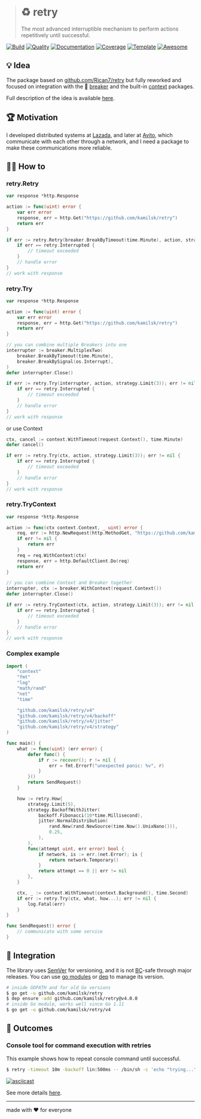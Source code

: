> # ♻️ retry
>
> The most advanced interruptible mechanism to perform actions repetitively until successful.

[![Build][build.icon]][build.page]
[![Quality][quality.icon]][quality.page]
[![Documentation][docs.icon]][docs.page]
[![Coverage][coverage.icon]][coverage.page]
[![Template][template.icon]][template.page]
[![Awesome][awesome.icon]][awesome.page]

## 💡 Idea

The package based on [github.com/Rican7/retry](https://github.com/Rican7/retry) but fully reworked
and focused on integration with the 🚧 [breaker][] and the built-in [context][] packages.

Full description of the idea is available [here][design.page].

## 🏆 Motivation

I developed distributed systems at [Lazada](https://github.com/lazada), and later at [Avito](https://tech.avito.ru),
which communicate with each other through a network, and I need a package to make these communications more reliable.

## 🤼‍♂️ How to

### retry.Retry

```go
var response *http.Response

action := func(uint) error {
	var err error
	response, err = http.Get("https://github.com/kamilsk/retry")
	return err
}

if err := retry.Retry(breaker.BreakByTimeout(time.Minute), action, strategy.Limit(3)); err != nil {
	if err == retry.Interrupted {
		// timeout exceeded
	}
	// handle error
}
// work with response
```

### retry.Try

```go
var response *http.Response

action := func(uint) error {
	var err error
	response, err = http.Get("https://github.com/kamilsk/retry")
	return err
}

// you can combine multiple Breakers into one
interrupter := breaker.MultiplexTwo(
	breaker.BreakByTimeout(time.Minute),
	breaker.BreakBySignal(os.Interrupt),
)
defer interrupter.Close()

if err := retry.Try(interrupter, action, strategy.Limit(3)); err != nil {
	if err == retry.Interrupted {
		// timeout exceeded
	}
	// handle error
}
// work with response
```

or use Context

```go
ctx, cancel := context.WithTimeout(request.Context(), time.Minute)
defer cancel()

if err := retry.Try(ctx, action, strategy.Limit(3)); err != nil {
	if err == retry.Interrupted {
		// timeout exceeded
	}
	// handle error
}
// work with response
```

### retry.TryContext

```go
var response *http.Response

action := func(ctx context.Context, _ uint) error {
	req, err := http.NewRequest(http.MethodGet, "https://github.com/kamilsk/retry", nil)
	if err != nil {
		return err
	}
	req = req.WithContext(ctx)
	response, err = http.DefaultClient.Do(req)
	return err
}

// you can combine Context and Breaker together
interrupter, ctx := breaker.WithContext(request.Context())
defer interrupter.Close()

if err := retry.TryContext(ctx, action, strategy.Limit(3)); err != nil {
	if err == retry.Interrupted {
		// timeout exceeded
	}
	// handle error
}
// work with response
```

### Complex example

```go
import (
	"context"
	"fmt"
	"log"
	"math/rand"
	"net"
	"time"

	"github.com/kamilsk/retry/v4"
	"github.com/kamilsk/retry/v4/backoff"
	"github.com/kamilsk/retry/v4/jitter"
	"github.com/kamilsk/retry/v4/strategy"
)

func main() {
	what := func(uint) (err error) {
		defer func() {
			if r := recover(); r != nil {
				err = fmt.Errorf("unexpected panic: %v", r)
			}
		}()
		return SendRequest()
	}

	how := retry.How{
		strategy.Limit(5),
		strategy.BackoffWithJitter(
			backoff.Fibonacci(10*time.Millisecond),
			jitter.NormalDistribution(
				rand.New(rand.NewSource(time.Now().UnixNano())),
				0.25,
			),
		),
		func(attempt uint, err error) bool {
			if network, is := err.(net.Error); is {
				return network.Temporary()
			}
			return attempt == 0 || err != nil
		},
	}

	ctx, _ := context.WithTimeout(context.Background(), time.Second)
	if err := retry.Try(ctx, what, how...); err != nil {
		log.Fatal(err)
	}
}

func SendRequest() error {
	// communicate with some service
}
```

## 🧩 Integration

The library uses [SemVer](https://semver.org) for versioning, and it is not
[BC](https://en.wikipedia.org/wiki/Backward_compatibility)-safe through major releases.
You can use [go modules](https://github.com/golang/go/wiki/Modules) or
[dep](https://golang.github.io/dep/) to manage its version.

```bash
# inside GOPATH and for old Go versions
$ go get -u github.com/kamilsk/retry
$ dep ensure -add github.com/kamilsk/retry@v4.0.0
# inside Go module, works well since Go 1.11
$ go get -u github.com/kamilsk/retry/v4
```

## 🤲 Outcomes

### Console tool for command execution with retries

This example shows how to repeat console command until successful.

```bash
$ retry -timeout 10m -backoff lin:500ms -- /bin/sh -c 'echo "trying..."; exit $((1 + RANDOM % 10 > 5))'
```

[![asciicast][cli.preview]][cli.demo]

See more details [here][cli].

---

made with ❤️ for everyone

[awesome.icon]:     https://cdn.rawgit.com/sindresorhus/awesome/d7305f38d29fed78fa85652e3a63e154dd8e8829/media/badge.svg
[awesome.page]:     https://github.com/avelino/awesome-go#utilities
[build.icon]:       https://travis-ci.org/kamilsk/retry.svg?branch=v4
[build.page]:       https://travis-ci.org/kamilsk/retry
[coverage.icon]:    https://api.codeclimate.com/v1/badges/ed88afbc0754e49e9d2d/test_coverage
[coverage.page]:    https://codeclimate.com/github/kamilsk/retry/test_coverage
[design.page]:      https://www.notion.so/octolab/retry-cab5722faae445d197e44fbe0225cc98?r=0b753cbf767346f5a6fd51194829a2f3
[docs.page]:        https://pkg.go.dev/github.com/kamilsk/retry/v4
[docs.icon]:        https://img.shields.io/badge/docs-pkg.go.dev-blue
[promo.page]:       https://github.com/kamilsk/retry
[quality.icon]:     https://goreportcard.com/badge/github.com/kamilsk/retry
[quality.page]:     https://goreportcard.com/report/github.com/kamilsk/retry
[template.page]:    https://github.com/octomation/go-module
[template.icon]:    https://img.shields.io/badge/template-go--module-blue

[breaker]:          https://github.com/kamilsk/breaker
[cli]:              https://github.com/kamilsk/try
[cli.demo]:         https://asciinema.org/a/150367
[cli.preview]:      https://asciinema.org/a/150367.png
[context]:          https://pkg.go.dev/context

[tmp.docs]:         https://nicedoc.io/kamilsk/retry?theme=dark
[tmp.history]:      https://github.githistory.xyz/kamilsk/retry/blob/v4/README.md
